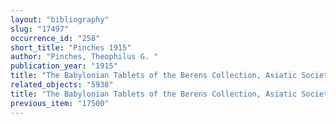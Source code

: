 ```yaml
---
layout: "bibliography"
slug: "17497"
occurrence_id: "258"
short_title: "Pinches 1915"
author: "Pinches, Theophilus G. "
publication_year: "1915"
title: "The Babylonian Tablets of the Berens Collection, Asiatic Society Monographs 16 (London)"
related_objects: "5938"
title: "The Babylonian Tablets of the Berens Collection, Asiatic Society Monographs 16 (London)"
previous_item: "17500"
---
```

